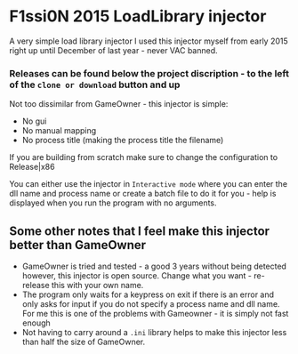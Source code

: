 # F1ssi0N 2015 LoadLibrary injector
A very simple load library injector
I used this injector myself from early 2015 right up until December of last year - never VAC banned.

### Releases can be found below the project discription - to the left of the `clone or download` button and up

Not too dissimilar from GameOwner - this injector is simple:
 - No gui
 - No manual mapping
 - No process title (making the process title the filename)
 
If you are building from scratch make sure to change the configuration to Release|x86
 
You can either use the injector in `Interactive mode` where you can enter the dll name and process name or create a batch file to do it for you - help is displayed when you run the program with no arguments.

## Some other notes that I feel make this injector better than GameOwner
 - GameOwner is tried and tested - a good 3 years without being detected however, this injector is open source. Change what you want - re-release this with your own name.
 - The program only waits for a keypress on exit if there is an error and only asks for input if you do not specify a process name and dll name. For me this is one of the problems with Gameowner - it is simply not fast enough
 - Not having to carry around a `.ini` library helps to make this injector less than half the size of GameOwner.
